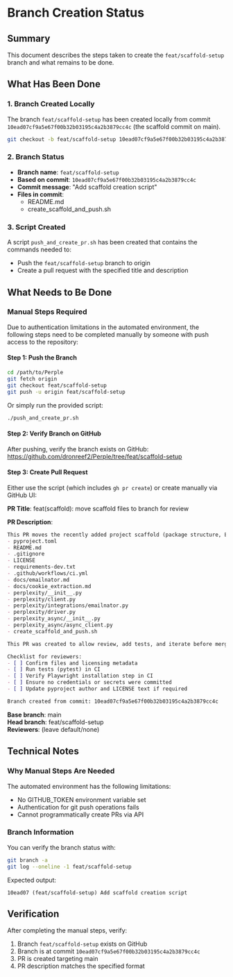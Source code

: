 # Branch Creation Status

## Summary
This document describes the steps taken to create the `feat/scaffold-setup` branch and what remains to be done.

## What Has Been Done

### 1. Branch Created Locally
The branch `feat/scaffold-setup` has been created locally from commit `10ead07cf9a5e67f00b32b03195c4a2b3879cc4c` (the scaffold commit on main).

```bash
git checkout -b feat/scaffold-setup 10ead07cf9a5e67f00b32b03195c4a2b3879cc4c
```

### 2. Branch Status
- **Branch name**: `feat/scaffold-setup`
- **Based on commit**: `10ead07cf9a5e67f00b32b03195c4a2b3879cc4c`
- **Commit message**: "Add scaffold creation script"
- **Files in commit**:
  - README.md
  - create_scaffold_and_push.sh

### 3. Script Created
A script `push_and_create_pr.sh` has been created that contains the commands needed to:
- Push the `feat/scaffold-setup` branch to origin
- Create a pull request with the specified title and description

## What Needs to Be Done

### Manual Steps Required

Due to authentication limitations in the automated environment, the following steps need to be completed manually by someone with push access to the repository:

#### Step 1: Push the Branch
```bash
cd /path/to/Perple
git fetch origin
git checkout feat/scaffold-setup
git push -u origin feat/scaffold-setup
```

Or simply run the provided script:
```bash
./push_and_create_pr.sh
```

#### Step 2: Verify Branch on GitHub
After pushing, verify the branch exists on GitHub:
https://github.com/dronreef2/Perple/tree/feat/scaffold-setup

#### Step 3: Create Pull Request
Either use the script (which includes `gh pr create`) or create manually via GitHub UI:

**PR Title**: feat(scaffold): move scaffold files to branch for review

**PR Description**:
```markdown
This PR moves the recently added project scaffold (package structure, Emailnator stub, drivers, CI and docs) into a feature branch for review instead of remaining directly on main. The scaffold commit (10ead07cf9a5e67f00b32b03195c4a2b3879cc4c) contains initial files:
- pyproject.toml
- README.md
- .gitignore
- LICENSE
- requirements-dev.txt
- .github/workflows/ci.yml
- docs/emailnator.md
- docs/cookie_extraction.md
- perplexity/__init__.py
- perplexity/client.py
- perplexity/integrations/emailnator.py
- perplexity/driver.py
- perplexity_async/__init__.py
- perplexity_async/async_client.py
- create_scaffold_and_push.sh

This PR was created to allow review, add tests, and iterate before merging into main.

Checklist for reviewers:
- [ ] Confirm files and licensing metadata
- [ ] Run tests (pytest) in CI
- [ ] Verify Playwright installation step in CI
- [ ] Ensure no credentials or secrets were committed
- [ ] Update pyproject author and LICENSE text if required

Branch created from commit: 10ead07cf9a5e67f00b32b03195c4a2b3879cc4c
```

**Base branch**: main  
**Head branch**: feat/scaffold-setup  
**Reviewers**: (leave default/none)

## Technical Notes

### Why Manual Steps Are Needed
The automated environment has the following limitations:
- No GITHUB_TOKEN environment variable set
- Authentication for git push operations fails
- Cannot programmatically create PRs via API

### Branch Information
You can verify the branch status with:
```bash
git branch -a
git log --oneline -1 feat/scaffold-setup
```

Expected output:
```
10ead07 (feat/scaffold-setup) Add scaffold creation script
```

## Verification

After completing the manual steps, verify:
1. Branch `feat/scaffold-setup` exists on GitHub
2. Branch is at commit `10ead07cf9a5e67f00b32b03195c4a2b3879cc4c`
3. PR is created targeting main
4. PR description matches the specified format
